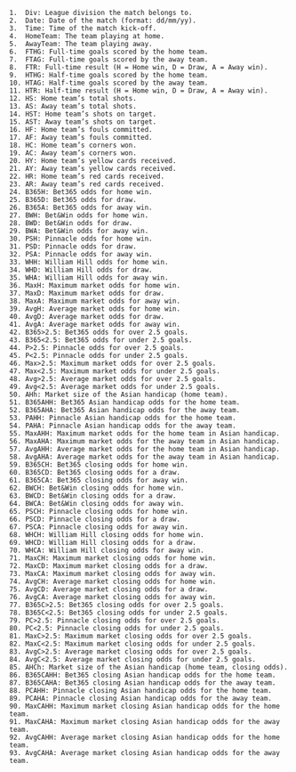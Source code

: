 	1.	Div: League division the match belongs to.
	2.	Date: Date of the match (format: dd/mm/yy).
	3.	Time: Time of the match kick-off.
	4.	HomeTeam: The team playing at home.
	5.	AwayTeam: The team playing away.
	6.	FTHG: Full-time goals scored by the home team.
	7.	FTAG: Full-time goals scored by the away team.
	8.	FTR: Full-time result (H = Home win, D = Draw, A = Away win).
	9.	HTHG: Half-time goals scored by the home team.
	10.	HTAG: Half-time goals scored by the away team.
	11.	HTR: Half-time result (H = Home win, D = Draw, A = Away win).
	12.	HS: Home team’s total shots.
	13.	AS: Away team’s total shots.
	14.	HST: Home team’s shots on target.
	15.	AST: Away team’s shots on target.
	16.	HF: Home team’s fouls committed.
	17.	AF: Away team’s fouls committed.
	18.	HC: Home team’s corners won.
	19.	AC: Away team’s corners won.
	20.	HY: Home team’s yellow cards received.
	21.	AY: Away team’s yellow cards received.
	22.	HR: Home team’s red cards received.
	23.	AR: Away team’s red cards received.
	24.	B365H: Bet365 odds for home win.
	25.	B365D: Bet365 odds for draw.
	26.	B365A: Bet365 odds for away win.
	27.	BWH: Bet&Win odds for home win.
	28.	BWD: Bet&Win odds for draw.
	29.	BWA: Bet&Win odds for away win.
	30.	PSH: Pinnacle odds for home win.
	31.	PSD: Pinnacle odds for draw.
	32.	PSA: Pinnacle odds for away win.
	33.	WHH: William Hill odds for home win.
	34.	WHD: William Hill odds for draw.
	35.	WHA: William Hill odds for away win.
	36.	MaxH: Maximum market odds for home win.
	37.	MaxD: Maximum market odds for draw.
	38.	MaxA: Maximum market odds for away win.
	39.	AvgH: Average market odds for home win.
	40.	AvgD: Average market odds for draw.
	41.	AvgA: Average market odds for away win.
	42.	B365>2.5: Bet365 odds for over 2.5 goals.
	43.	B365<2.5: Bet365 odds for under 2.5 goals.
	44.	P>2.5: Pinnacle odds for over 2.5 goals.
	45.	P<2.5: Pinnacle odds for under 2.5 goals.
	46.	Max>2.5: Maximum market odds for over 2.5 goals.
	47.	Max<2.5: Maximum market odds for under 2.5 goals.
	48.	Avg>2.5: Average market odds for over 2.5 goals.
	49.	Avg<2.5: Average market odds for under 2.5 goals.
	50.	AHh: Market size of the Asian handicap (home team).
	51.	B365AHH: Bet365 Asian handicap odds for the home team.
	52.	B365AHA: Bet365 Asian handicap odds for the away team.
	53.	PAHH: Pinnacle Asian handicap odds for the home team.
	54.	PAHA: Pinnacle Asian handicap odds for the away team.
	55.	MaxAHH: Maximum market odds for the home team in Asian handicap.
	56.	MaxAHA: Maximum market odds for the away team in Asian handicap.
	57.	AvgAHH: Average market odds for the home team in Asian handicap.
	58.	AvgAHA: Average market odds for the away team in Asian handicap.
	59.	B365CH: Bet365 closing odds for home win.
	60.	B365CD: Bet365 closing odds for a draw.
	61.	B365CA: Bet365 closing odds for away win.
	62.	BWCH: Bet&Win closing odds for home win.
	63.	BWCD: Bet&Win closing odds for a draw.
	64.	BWCA: Bet&Win closing odds for away win.
	65.	PSCH: Pinnacle closing odds for home win.
	66.	PSCD: Pinnacle closing odds for a draw.
	67.	PSCA: Pinnacle closing odds for away win.
	68.	WHCH: William Hill closing odds for home win.
	69.	WHCD: William Hill closing odds for a draw.
	70.	WHCA: William Hill closing odds for away win.
	71.	MaxCH: Maximum market closing odds for home win.
	72.	MaxCD: Maximum market closing odds for a draw.
	73.	MaxCA: Maximum market closing odds for away win.
	74.	AvgCH: Average market closing odds for home win.
	75.	AvgCD: Average market closing odds for a draw.
	76.	AvgCA: Average market closing odds for away win.
	77.	B365C>2.5: Bet365 closing odds for over 2.5 goals.
	78.	B365C<2.5: Bet365 closing odds for under 2.5 goals.
	79.	PC>2.5: Pinnacle closing odds for over 2.5 goals.
	80.	PC<2.5: Pinnacle closing odds for under 2.5 goals.
	81.	MaxC>2.5: Maximum market closing odds for over 2.5 goals.
	82.	MaxC<2.5: Maximum market closing odds for under 2.5 goals.
	83.	AvgC>2.5: Average market closing odds for over 2.5 goals.
	84.	AvgC<2.5: Average market closing odds for under 2.5 goals.
	85.	AHCh: Market size of the Asian handicap (home team, closing odds).
	86.	B365CAHH: Bet365 closing Asian handicap odds for the home team.
	87.	B365CAHA: Bet365 closing Asian handicap odds for the away team.
	88.	PCAHH: Pinnacle closing Asian handicap odds for the home team.
	89.	PCAHA: Pinnacle closing Asian handicap odds for the away team.
	90.	MaxCAHH: Maximum market closing Asian handicap odds for the home team.
	91.	MaxCAHA: Maximum market closing Asian handicap odds for the away team.
	92.	AvgCAHH: Average market closing Asian handicap odds for the home team.
	93.	AvgCAHA: Average market closing Asian handicap odds for the away team.

